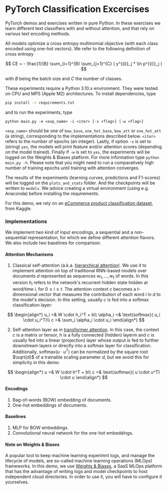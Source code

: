 # PyTorch Classification Excercises

PyTorch demos and exercises written in pure Python. In these exercises
we learn different text classifiers with and without attention, and that
rely on various text encoding methods.

All models optimize a cross entropy multinomial objective
(with each class encoded using one-hot vectors). We refer to the following definition
of cross entropy

$$
CE = - \frac{1}{B} \sum_{i=1}^{B} \sum_{j=1}^{C} ( y^{(i)}_j * \ln p^{(i)}_j )
$$

with $B$ being the batch size and $C$ the number of classes.

These experiments require a Python 3.10.x environment. They were tested on CPU and MPS
(Apple M2) architectures. To install dependencies, type
```bash
pip install -r requirements.txt
```
and to run the experiments, type
```
python main.py -e <exp_name> -i <iter> [-s <flag>] [-w <flag>]
```
`<exp_name>` should be one of `bow_base`, `one_hot_base`, `bow_att` or `one_hot_att` (a string), corresponding
to the implementations described below. `<iter>` refers to the number of epochs (an integer). Lastly, 
if option `-s` is set to (string) `yes`, the models will print feature and/or attention scores (depending on the model trained). Finally if `-w` is set to `yes`, the experiments will be logged on the Weights & 
Biases platform. For more information type `python main.py -h`. Please note that you might need to run a comparatively high number of training epochs until training with attention converges.

The results of the experiments (learning curves, predictions and F1-scores) will be logged on the `plots_and_stats` folder. And the checkpoints will be written to `models`.
We advice creating a virtual environment (using e.g. Anaconda) before installing the requirements.

For this demo, we rely on an [eCommerce product classification dataset](https://www.kaggle.com/datasets/carrie1/ecommerce-data), from Kaggle.

### Implementations

We implement two kind of input encodings, a sequential and a non-sequential representation, for which
we define different attention flavors. We also include two baselines for comparison. 

#### Attention Mechanisms

1) Classical self-attention (a.k.a. [hierarchical attention](https://aclanthology.org/N16-1174.pdf)).
   We use it to implement attention on top of traditional RNN-based models over
   documents $d$ represented as sequences $w_1,\dots,w_t$ of words.
   In this version $h_i$ refers to
   the network's recurrent hidden state hidden at word/time $i$, for $0 \leq i \leq t$.
   The attention context $c$ becomes a $t$-dimensional vector that measures the contribution of
   each word $i$ in $d$ to the model's decision. In this setting, usually $c$ is fed into
   a softmax classification layer:

  $$
  \begin{align*}
  u_i =& W \cdot h_i^T + b\\
  \alpha_i =& \text{softmax}( u_i \cdot u_i^T)\\
  c =& \sum_i \alpha_i \cdot u_i  
  \end{align*}
  $$

2) Self-attention layer as in [transformer attention](https://arxiv.org/pdf/1706.03762). In this case, the context
   $c$ is a matrix or tensor,
   $h$ is a fully connected (hidden) layerm and $c$ is usually fed into a linear (projection) layer
   whose output is fed to further downstream layers or directly into a softmax layer for classification.
   Additionally, $\text{softmax}( u \cdot u^T)$ can be normalized by
   the square root $\sqrt{d}$ of a trainable scaling parameter $d$, but we avoid this for simplicity in this demo:
  
  $$
  \begin{align*}
  u =& W \cdot h^T + b\\
  c =& \text{softmax}( u \cdot u^T) \cdot u
  \end{align*}
  $$

#### Encodings

1) Bag-of-words (BOW) embedding of documents.
2) One-hot embeddings of documents.

#### Baselines

1) MLP for BOW embeddings.
2) Convolutional neural network for the one-hot embeddings.

#### Note on Weights & Biases

A popular tool to keep machine learning experimnt logs, and manage the lifecycle of models, are so-called
machine learning operations (MLOps) frameworks. In this demo, we use [Weights & Biases](https://wandb.ai/site/), a SaaS MLOps platform that has the advantage of writing logs and model checkpoints to host independent cloud directories. In order to use it, you will have to configure it yourselves.